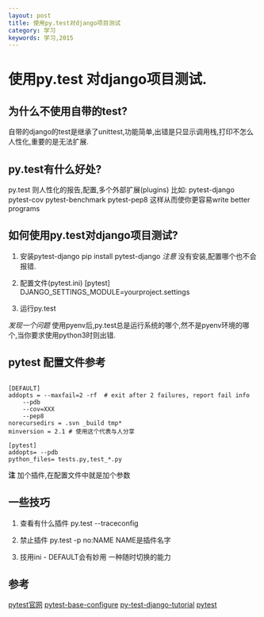 ```yaml
---
layout: post
title: 使用py.test对django项目测试
category: 学习
keywords: 学习,2015
---
```


# 使用py.test 对django项目测试.

## 为什么不使用自带的test?
自带的django的test是继承了unittest,功能简单,出错是只显示调用栈,打印不怎么人性化,重要的是无法扩展.

## py.test有什么好处?
py.test 则人性化的报告,配置,多个外部扩展(plugins)
比如:
pytest-django
pytest-cov
pytest-benchmark
pytest-pep8
这样从而使你更容易write better programs


## 如何使用py.test对django项目测试?

1. 安装pytest-django
pip install pytest-django
*注意*
没有安装,配置哪个也不会报错.

2. 配置文件(pytest.ini)
[pytest]
DJANGO_SETTINGS_MODULE=yourproject.settings

3. 运行py.test

*发现一个问题*
使用pyenv后,py.test总是运行系统的哪个,然不是pyenv环境的哪个,当你要求使用python3时则出错.


## pytest 配置文件参考

```

[DEFAULT]
addopts = --maxfail=2 -rf  # exit after 2 failures, report fail info
    --pdb
    --cov=XXX
    --pep8
norecursedirs = .svn _build tmp*
minversion = 2.1 # 使用这个代表与人分享

[pytest]
addopts= --pdb
python_files= tests.py,test_*.py

```

**注**
加个插件,在配置文件中就是加个参数


## 一些技巧

1. 查看有什么插件
py.test --traceconfig

2. 禁止插件
py.test -p no:NAME
NAME是插件名字

3. 技用ini - DEFAULT会有妙用
一种随时切换的能力

## 参考
[pytest官网][d]
[pytest-base-configure][c]
[py-test-django-tutorial][a]
[pytest][b]

[a]: http://pytest-django.readthedocs.org/en/latest/tutorial.html
[b]: http://pytest.org/latest/
[c]: http://pytest.org/latest/customize.html
[d]: http://pytest.org
